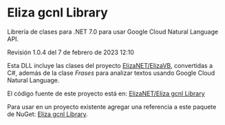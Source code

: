 # Eliza gcnl Library

Librería de clases para .NET 7.0 para usar Google Cloud Natural Language API.

Revisión 1.0.4 del 7 de febrero de 2023 12:10


Esta DLL incluye las clases del proyecto [ElizaNET/ElizaVB](https://github.com/elGuille-info/ElizaNET), convertidas a C#, 
además de la clase _Frases_ para analizar textos usando Google Cloud Natural Language.


El código fuente de este proyecto está en: [ElizaNET/Eliza gcnl Library](https://github.com/elGuille-info/ElizaNET/tree/master/Eliza%20gcnl%20Library)


Para usar en un proyecto existente agregar una referencia a este paquete de NuGet: [Eliza gcnl Library](https://www.nuget.org/packages/Eliza_gcnl_Library/).

